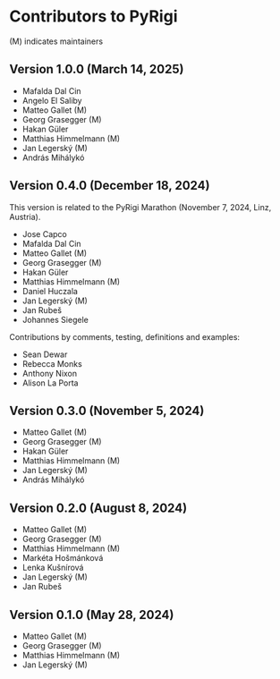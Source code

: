 # Contributors to PyRigi

(M) indicates maintainers
<!-- start-input -->

## Version 1.0.0 (March 14, 2025)

* Mafalda Dal Cin
* Angelo El Saliby
* Matteo Gallet (M)
* Georg Grasegger (M)
* Hakan Güler
* Matthias Himmelmann (M)
* Jan Legerský (M)
* András Mihálykó

## Version 0.4.0 (December 18, 2024)

This version is related to the PyRigi Marathon (November 7, 2024, Linz, Austria).

* Jose Capco
* Mafalda Dal Cin
* Matteo Gallet (M)
* Georg Grasegger (M)
* Hakan Güler
* Matthias Himmelmann (M)
* Daniel Huczala
* Jan Legerský (M)
* Jan Rubeš
* Johannes Siegele

Contributions by comments, testing, definitions and examples:
  * Sean Dewar
  * Rebecca Monks
  * Anthony Nixon
  * Alison La Porta

## Version 0.3.0 (November 5, 2024)

* Matteo Gallet (M)
* Georg Grasegger (M)
* Hakan Güler
* Matthias Himmelmann (M)
* Jan Legerský (M)
* András Mihálykó

## Version 0.2.0 (August 8, 2024)

* Matteo Gallet (M)
* Georg Grasegger (M)
* Matthias Himmelmann (M)
* Markéta Hošmánková
* Lenka Kušnírová
* Jan Legerský (M)
* Jan Rubeš


## Version 0.1.0 (May 28, 2024)

* Matteo Gallet (M)
* Georg Grasegger (M)
* Matthias Himmelmann (M)
* Jan Legerský (M)

